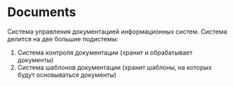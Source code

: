 # Documents
Система управления документацией информационных систем.
Система делится на две большие подистемы: 
  1) Система контроля документации (хранит и обрабатывает документы)
  2) Система шаблонов документации (хранит шаблоны, на которых будут основываться документы)
